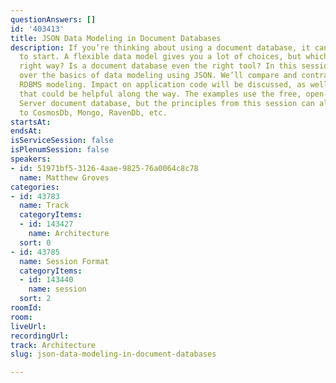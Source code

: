 ```yaml
---
questionAnswers: []
id: '403413'
title: JSON Data Modeling in Document Databases
description: If you’re thinking about using a document database, it can be intimidating
  to start. A flexible data model gives you a lot of choices, but which way is the
  right way? Is a document database even the right tool? In this session we’ll go
  over the basics of data modeling using JSON. We’ll compare and contrast with traditional
  RDBMS modeling. Impact on application code will be discussed, as well as some tooling
  that could be helpful along the way. The examples use the free, open-source Couchbase
  Server document database, but the principles from this session can also be applied
  to CosmosDb, Mongo, RavenDb, etc.
startsAt: 
endsAt: 
isServiceSession: false
isPlenumSession: false
speakers:
- id: 51971bf5-3126-4aae-9825-76a0064c8c78
  name: Matthew Groves
categories:
- id: 43783
  name: Track
  categoryItems:
  - id: 143427
    name: Architecture
  sort: 0
- id: 43785
  name: Session Format
  categoryItems:
  - id: 143440
    name: session
  sort: 2
roomId: 
room: 
liveUrl: 
recordingUrl: 
track: Architecture
slug: json-data-modeling-in-document-databases

---
```

